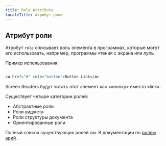 ```yaml
---
title: Role Attribute
localeTitle: Атрибут роли
---
```

## Атрибут роли

Атрибут `role` описывает роль элемента в программах, которые могут его использовать, например, программы чтения с экрана или лупы.

Пример использования:

```html

<a href="#" role="button">Button Link</a> 
```

Screen Readers будут читать этот элемент как «кнопку» вместо «link».

Существует четыре категории ролей:

*   Абстрактные роли
*   Роли виджета
*   Роли структуры документа
*   Ориентированные роли

Полный список существующих ролей см. В документации по [ролям арий](https://www.w3.org/TR/wai-aria/roles) .